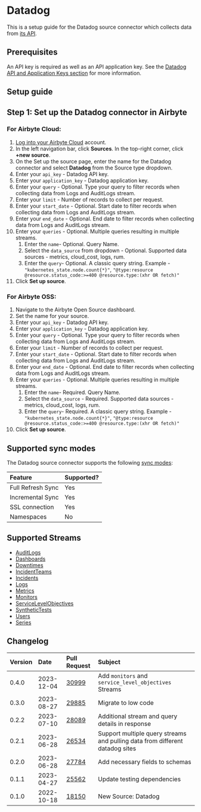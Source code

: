 # Datadog

This is a setup guide for the Datadog source connector which collects data from [its API](https://docs.datadoghq.com/api/latest/).

## Prerequisites

An API key is required as well as an API application key. See the [Datadog API and Application Keys section](https://docs.datadoghq.com/account_management/api-app-keys/) for more information.

## Setup guide

## Step 1: Set up the Datadog connector in Airbyte

### For Airbyte Cloud:

1. [Log into your Airbyte Cloud](https://cloud.airbyte.com/workspaces) account.
2. In the left navigation bar, click **Sources**. In the top-right corner, click **+new source**.
3. On the Set up the source page, enter the name for the Datadog connector and select **Datadog** from the Source type dropdown.
4. Enter your `api_key` - Datadog API key.
5. Enter your `application_key` - Datadog application key.
6. Enter your `query` - Optional. Type your query to filter records when collecting data from Logs and AuditLogs stream.
7. Enter your `limit` - Number of records to collect per request.
8. Enter your `start_date` - Optional. Start date to filter records when collecting data from Logs and AuditLogs stream.
9. Enter your `end_date` - Optional. End date to filter records when collecting data from Logs and AuditLogs stream.
10. Enter your `queries` - Optional. Multiple queries resulting in multiple streams.
    1. Enter the `name`- Optional. Query Name.
    2. Select the `data_source` from dropdown - Optional. Supported data sources - metrics, cloud_cost, logs, rum.
    3. Enter the `query`- Optional. A classic query string. Example - `"kubernetes_state.node.count{*}"`, `"@type:resource @resource.status_code:>=400 @resource.type:(xhr OR fetch)"`
11. Click **Set up source**.

### For Airbyte OSS:

1. Navigate to the Airbyte Open Source dashboard.
2. Set the name for your source.
3. Enter your `api_key` - Datadog API key.
4. Enter your `application_key` - Datadog application key.
5. Enter your `query` - Optional. Type your query to filter records when collecting data from Logs and AuditLogs stream.
6. Enter your `limit` - Number of records to collect per request.
7. Enter your `start_date` - Optional. Start date to filter records when collecting data from Logs and AuditLogs stream.
8. Enter your `end_date` - Optional. End date to filter records when collecting data from Logs and AuditLogs stream.
9. Enter your `queries` - Optional. Multiple queries resulting in multiple streams.
   1. Enter the `name`- Required. Query Name.
   2. Select the `data_source` - Required. Supported data sources - metrics, cloud_cost, logs, rum.
   3. Enter the `query`- Required. A classic query string. Example - `"kubernetes_state.node.count{*}"`, `"@type:resource @resource.status_code:>=400 @resource.type:(xhr OR fetch)"`
10. Click **Set up source**.

## Supported sync modes

The Datadog source connector supports the following [sync modes](/cloud/core-concepts#connection-sync-modes):

| Feature           | Supported? |
| :---------------- | :--------- |
| Full Refresh Sync | Yes        |
| Incremental Sync  | Yes        |
| SSL connection    | Yes        |
| Namespaces        | No         |

## Supported Streams

- [AuditLogs](https://docs.datadoghq.com/api/latest/audit/#search-audit-logs-events)
- [Dashboards](https://docs.datadoghq.com/api/latest/dashboards/#get-all-dashboards)
- [Downtimes](https://docs.datadoghq.com/api/latest/downtimes/#get-all-downtimes)
- [IncidentTeams](https://docs.datadoghq.com/api/latest/incident-teams/#get-a-list-of-all-incident-teams)
- [Incidents](https://docs.datadoghq.com/api/latest/incidents/#get-a-list-of-incidents)
- [Logs](https://docs.datadoghq.com/api/latest/logs/#search-logs)
- [Metrics](https://docs.datadoghq.com/api/latest/metrics/#get-a-list-of-metrics)
- [Monitors](https://docs.datadoghq.com/api/latest/monitors/#get-all-monitor-details)
- [ServiceLevelObjectives](https://docs.datadoghq.com/api/latest/service-level-objectives/#get-all-slos)
- [SyntheticTests](https://docs.datadoghq.com/api/latest/synthetics/#get-the-list-of-all-tests)
- [Users](https://docs.datadoghq.com/api/latest/users/#list-all-users)
- [Series](https://docs.datadoghq.com/api/latest/metrics/?code-lang=curl#query-timeseries-data-across-multiple-products)

## Changelog

| Version | Date       | Pull Request                                             | Subject                                                                      |
| :------ | :--------- | :------------------------------------------------------- | :--------------------------------------------------------------------------- |
| 0.4.0   | 2023-12-04 | [30999](https://github.com/airbytehq/airbyte/pull/30999) | Add `monitors` and `service_level_objectives` Streams                        |
| 0.3.0   | 2023-08-27 | [29885](https://github.com/airbytehq/airbyte/pull/29885) | Migrate to low code                                                          |
| 0.2.2   | 2023-07-10 | [28089](https://github.com/airbytehq/airbyte/pull/28089) | Additional stream and query details in response                              |
| 0.2.1   | 2023-06-28 | [26534](https://github.com/airbytehq/airbyte/pull/26534) | Support multiple query streams and pulling data from different datadog sites |
| 0.2.0   | 2023-06-28 | [27784](https://github.com/airbytehq/airbyte/pull/27784) | Add necessary fields to schemas                                              |
| 0.1.1   | 2023-04-27 | [25562](https://github.com/airbytehq/airbyte/pull/25562) | Update testing dependencies                                                  |
| 0.1.0   | 2022-10-18 | [18150](https://github.com/airbytehq/airbyte/pull/18150) | New Source: Datadog                                                          |
